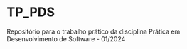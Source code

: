 # TP_PDS
Repositório para o trabalho prático da disciplina Prática em Desenvolvimento de Software - 01/2024
